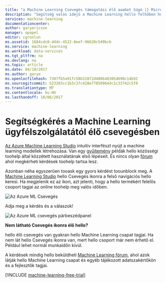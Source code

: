 ```yaml
---
title: "a Machine Learning Csevegés támogatási élő aaaGet Súgó |} Microsoft Docs"
description: "Segítség valós idejű a Machine Learning hello felhőben hello élő csevegés támogatási szolgáltatással."
services: machine-learning
documentationcenter: 
author: garyericson
manager: opapel
editor: cgronlun
ms.assetid: 1684cdc0-dddc-4522-8eef-96620c549bcb
ms.service: machine-learning
ms.workload: data-services
ms.tgt_pltfrm: na
ms.devlang: na
ms.topic: article
ms.date: 04/10/2017
ms.author: garye
ms.openlocfilehash: 7307fb5a91fc58b32872d480b48305d690c14b92
ms.sourcegitcommit: 523283cc1b3c37c428e77850964dc1c33742c5f0
ms.translationtype: MT
ms.contentlocale: hu-HU
ms.lasthandoff: 10/06/2017
---
```

# <a name="get-help-from-machine-learning-live-chat-support"></a>Segítségkérés a Machine Learning ügyfélszolgálatától élő csevegésben
[Az Azure Machine Learning Studio](machine-learning-what-is-ml-studio.md) intuitív interfészt nyújt a machine learning modellek létrehozása. Van egy [gyűjtemény](machine-learning-gallery-how-to-use-contribute-publish.md) példák hello közösségi toohelp által közzétett használatának első lépéseit. És nincs olyan [fórum](https://social.msdn.microsoft.com/forums/azure/home?forum=MachineLearning) ahol megkérheti kérdések toohelp tartsa lesz. 

Azonban néha egyszerűen tooask egy gyors kérdést toounblock meg. A [Machine Learning Studio](http://studio.azureml.net/Home) hello Csevegés ikonra a felső navigációs hello keresi.  Ha megjelenik ez az ikon, azt jelenti, hogy a hello termékért felelős csoport tagjai az online toohelp meg valós időben.

![Az Azure ML Csevegés](./media/machine-learning-live-chat/AzureMLChatNavBar.png)

Adja meg a kérdés és a válaszok!

![Az Azure ML csevegés párbeszédpanel](./media/machine-learning-live-chat/AzureMLChat.png)

**Nem látható Csevegés ikonra élő hello?**

hello élő csevegés van gyakran hello Machine Learning csapat tagjai. Ha nem lát hello Csevegés ikonra van, mert hello csoport már nem érhető el. Például lehet normál munkaidőn kívül. 

A kérdések mindig hello beküldheti [Machine Learning fórum](https://social.msdn.microsoft.com/forums/azure/home?forum=MachineLearning), ahol azok látják hello Machine Learning csapat és egyéb tájékozott adatszakértőkön és a fejlesztők tagjai.

[!INCLUDE [machine-learning-free-trial](../../includes/machine-learning-free-trial.md)]

